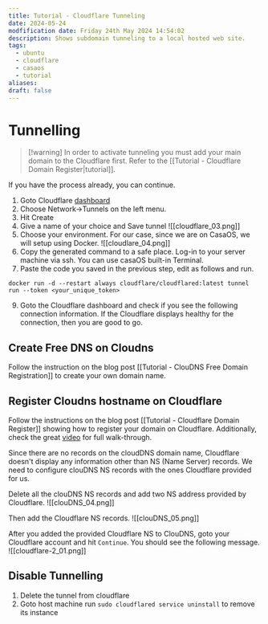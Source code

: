 ```yaml
---
title: Tutorial - Cloudflare Tunneling
date: 2024-05-24
modfification date: Friday 24th May 2024 14:54:02
description: Shows subdomain tunneling to a local hosted web site.
tags:
  - ubuntu
  - cloudflare
  - casaos
  - tutorial
aliases: 
draft: false
---
```

# Tunnelling

>[!warning] In order to activate tunneling you must add your main domain to the Cloudflare first. Refer to the [[Tutorial - Cloudflare Domain Register|tutorial]].

If you have the process already, you can continue.

1. Goto Cloudflare [dashboard](https://one.dash.cloudflare.com/)
2. Choose Network→Tunnels on the left menu.
3. Hit Create 
4. Give a name of your choice and Save tunnel ![[cloudflare_03.png]]
5. Choose your environment. For our case, since we are on CasaOS, we will setup using Docker. ![[cloudlare_04.png]] 
6. Copy the generated command to a safe place. Log-in to your server machine via ssh. You can use casaOS built-in Terminal.
7. Paste the code you saved in the previous step, edit as follows and run.
```
docker run -d --restart always cloudflare/cloudflared:latest tunnel run --token <your_unique_token>
```
9. Goto the Cloudflare dashboard and check if you see the following connection information. If the Cloudflare displays healthy for the connection, then you are good to go.


## Create Free DNS on Cloudns
Follow the instruction on the blog post [[Tutorial - ClouDNS Free Domain Registration]] to create your own domain name.

## Register Cloudns hostname on Cloudflare
Follow the instructions on the blog post [[Tutorial - Cloudflare Domain Register]] showing how to register your domain on Cloudflare. Additionally, check the great [video](https://www.youtube.com/watch?v=X-TzodpqbWE) for full walk-through.

Since there are no records on the cloudDNS domain name, Cloudflare doesn't display any information other than NS (Name Server) records. We need to configure clouDNS NS records with the ones Cloudflare provided for us. 

Delete all the clouDNS NS records and add two NS address provided by Cloudflare.
![[clouDNS_04.png]]

Then add the Cloudflare NS records.
![[clouDNS_05.png]]

After you added the provided Cloudflare NS to ClouDNS, goto your Cloudflare account and hit `Continue`. You should see the following message.
![[cloudflare-2_01.png]]


## Disable Tunnelling
1. Delete the tunnel from cloudflare
2. Goto host machine run `sudo cloudflared service uninstall` to remove its instance
